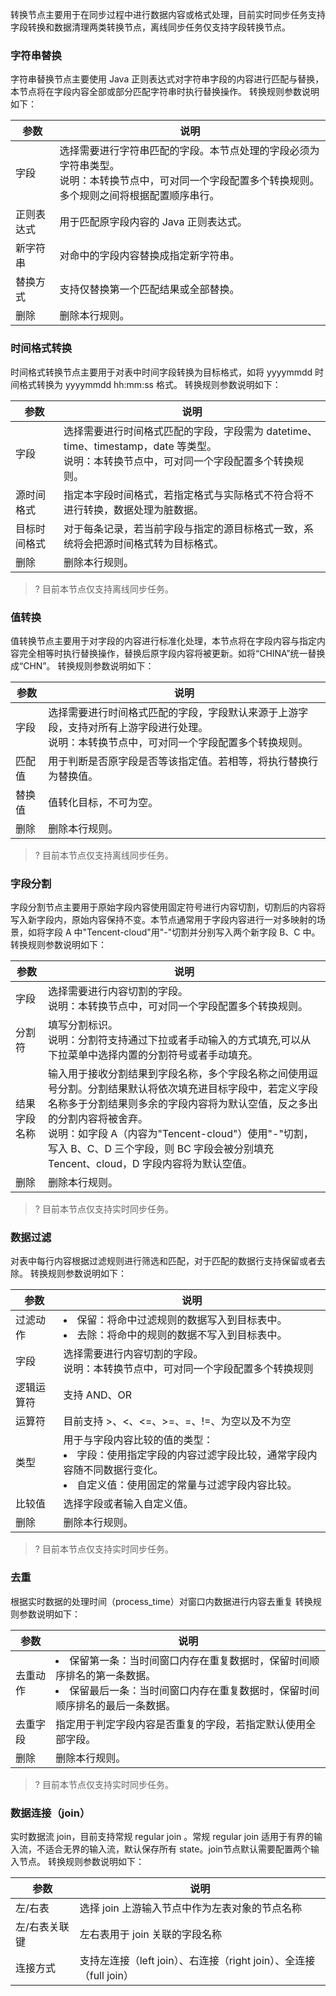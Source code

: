 转换节点主要用于在同步过程中进行数据内容或格式处理，目前实时同步任务支持字段转换和数据清理两类转换节点，离线同步任务仅支持字段转换节点。
### 字符串替换
字符串替换节点主要使用 Java 正则表达式对字符串字段的内容进行匹配与替换，本节点将在字段内容全部或部分匹配字符串时执行替换操作。
转换规则参数说明如下：

| 参数 | 说明 | 
|---------|---------|
| 字段	| 选择需要进行字符串匹配的字段。本节点处理的字段必须为字符串类型。<br>说明：本转换节点中，可对同一个字段配置多个转换规则。多个规则之间将根据配置顺序串行。| 
| 正则表达式	| 用于匹配原字段内容的 Java 正则表达式。| 
| 新字符串	| 对命中的字段内容替换成指定新字符串。| 
| 替换方式	| 支持仅替换第一个匹配结果或全部替换。| 
| 删除	| 删除本行规则。| 

### 时间格式转换
时间格式转换节点主要用于对表中时间字段转换为目标格式，如将 yyyymmdd 时间格式转换为 yyyymmdd hh:mm:ss 格式。
转换规则参数说明如下：

| 参数 | 说明 |
|---------|---------|
| 字段	| 选择需要进行时间格式匹配的字段，字段需为 datetime、time、timestamp，date 等类型。<br>说明：本转换节点中，可对同一个字段配置多个转换规则。| 
| 源时间格式	| 指定本字段时间格式，若指定格式与实际格式不符合将不进行转换，数据处理为脏数据。| 
| 目标时间格式	| 对于每条记录，若当前字段与指定的源目标格式一致，系统将会把源时间格式转为目标格式。| 
| 删除	| 删除本行规则。| 

>? 目前本节点仅支持离线同步任务。

### 值转换
值转换节点主要用于对字段的内容进行标准化处理，本节点将在字段内容与指定内容完全相等时执行替换操作，替换后原字段内容将被更新。如将“CHINA”统一替换成“CHN”。
转换规则参数说明如下：

| 参数 | 说明 | 
|---------|---------|
| 字段	| 选择需要进行时间格式匹配的字段，字段默认来源于上游字段，支持对所有上游字段进行处理。<br>说明：本转换节点中，可对同一个字段配置多个转换规则。| 
| 匹配值	| 用于判断是否原字段是否等该指定值。若相等，将执行替换行为替换值。|
| 替换值| 	值转化目标，不可为空。| 
| 删除	| 删除本行规则。| 

>? 目前本节点仅支持离线同步任务。

### 字段分割
字段分割节点主要用于原始字段内容使用固定符号进行内容切割，切割后的内容将写入新字段内，原始内容保持不变。本节点通常用于字段内容进行一对多映射的场景，如将字段 A 中"Tencent-cloud"用"-"切割并分别写入两个新字段 B、C 中。
转换规则参数说明如下：

| 参数 | 说明 |
|---------|---------|
| 字段| 	选择需要进行内容切割的字段。<br>说明：本转换节点中，可对同一个字段配置多个转换规则。| 
| 分割符	| 填写分割标识。<br>说明：分割符支持通过下拉或者手动输入的方式填充,可以从下拉菜单中选择内置的分割符号或者手动填充。| 
| 结果字段名称	| 输入用于接收分割结果到字段名称，多个字段名称之间使用逗号分割。分割结果默认将依次填充进目标字段中，若定义字段名称多于分割结果则多余的字段内容将为默认空值，反之多出的分割内容将被舍弃。<br>说明：如字段 A（内容为"Tencent-cloud"）使用"-"切割，写入 B、C、D 三个字段，则 BC 字段会被分别填充 Tencent、cloud，D 字段内容将为默认空值。| 
| 删除	| 删除本行规则。| 

>? 目前本节点仅支持实时同步任务。


### 数据过滤
对表中每行内容根据过滤规则进行筛选和匹配，对于匹配的数据行支持保留或者去除。
转换规则参数说明如下：

| 参数 | 说明 | 
|---------|---------|
| 过滤动作	| <li>保留：将命中过滤规则的数据写入到目标表中。<li>去除：将命中的规则的数据不写入到目标表中。| 
| 字段	| 选择需要进行内容切割的字段。<br>说明：本转换节点中，可对同一个字段配置多个转换规则| 
| 逻辑运算符	| 支持 AND、OR| 
| 运算符	| 目前支持 >、<、<=、>=、=、!=、为空以及不为空| 
| 类型	| 用于与字段内容比较的值的类型：<li>字段：使用指定字段的内容过滤字段比较，通常字段内容随不同数据行变化。<li>自定义值：使用固定的常量与过滤字段内容比较。| 
| 比较值	| 选择字段或者输入自定义值。| 
| 删除	| 删除本行规则。| 

>? 目前本节点仅支持实时同步任务。

### 去重
根据实时数据的处理时间（process_time）对窗口内数据进行内容去重复
转换规则参数说明如下：

| 参数 | 说明 | 
|---------|---------|
| 去重动作	|<li>保留第一条：当时间窗口内存在重复数据时，保留时间顺序排名的第一条数据。<li>保留最后一条：当时间窗口内存在重复数据时，保留时间顺序排名的最后一条数据。| 
| 去重字段	| 指定用于判定字段内容是否重复的字段，若指定默认使用全部字段。| 
| 删除	| 删除本行规则。| 


>? 目前本节点仅支持实时同步任务。

### 数据连接（join）
实时数据流 join，目前支持常规 regular join 。常规 regular join 适用于有界的输入流，不适合无界的输入流，默认保存所有 state。join节点默认需要配置两个输入节点。
转换规则参数说明如下：

| 参数 | 说明 | 
|---------|---------|
| 左/右表	| 选择 join 上游输入节点中作为左表对象的节点名称| 
| 左/右表关联键	| 左右表用于 join 关联的字段名称| 
| 连接方式	| 支持左连接（left join）、右连接（right join）、全连接（full join）| 


